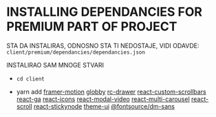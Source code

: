 # INSTALLING DEPENDANCIES FOR PREMIUM PART OF PROJECT

STA DA INSTALIRAS, ODNOSNO STA TI NEDOSTAJE, VIDI ODAVDE: `client/premium/dependancies/dependancies.json`

INSTALIRAO SAM MNOGE STVARI

- `cd client`

- yarn add [framer-motion](https://www.npmjs.com/package/framer-motion) [globby](https://www.npmjs.com/package/globby) [rc-drawer](https://www.npmjs.com/package/rc-drawer) [react-custom-scrollbars](https://www.npmjs.com/package/react-custom-scrollbars) [react-ga](https://www.npmjs.com/package/react-ga) [react-icons](https://www.npmjs.com/package/react-icons) [react-modal-video](https://www.npmjs.com/package/react-modal-video) [react-multi-carousel](https://www.npmjs.com/package/react-multi-carousel) [react-scroll](https://www.npmjs.com/package/react-scroll) [react-stickynode](https://www.npmjs.com/package/react-stickynode) [theme-ui](https://www.npmjs.com/package/theme-ui) [@fontsource/dm-sans](https://fontsource.org/fonts/dm-sans)


